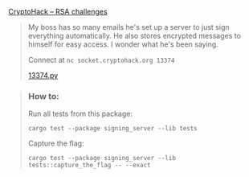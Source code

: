 [CryptoHack – RSA challenges](https://cryptohack.org/challenges/rsa/)

> My boss has so many emails he's set up a server to just sign everything automatically. He also stores encrypted messages to himself for easy access. I wonder what he's been saying.
>
> Connect at `nc socket.cryptohack.org 13374`
>
> [13374.py](https://cryptohack.org/static/challenges/13374_1455e06ebe824637f7c31c94a9eb58fa.py)

> ### How to:
> Run all tests from this package:
>
>     cargo test --package signing_server --lib tests
>
> Capture the flag:
>
>     cargo test --package signing_server --lib tests::capture_the_flag -- --exact
